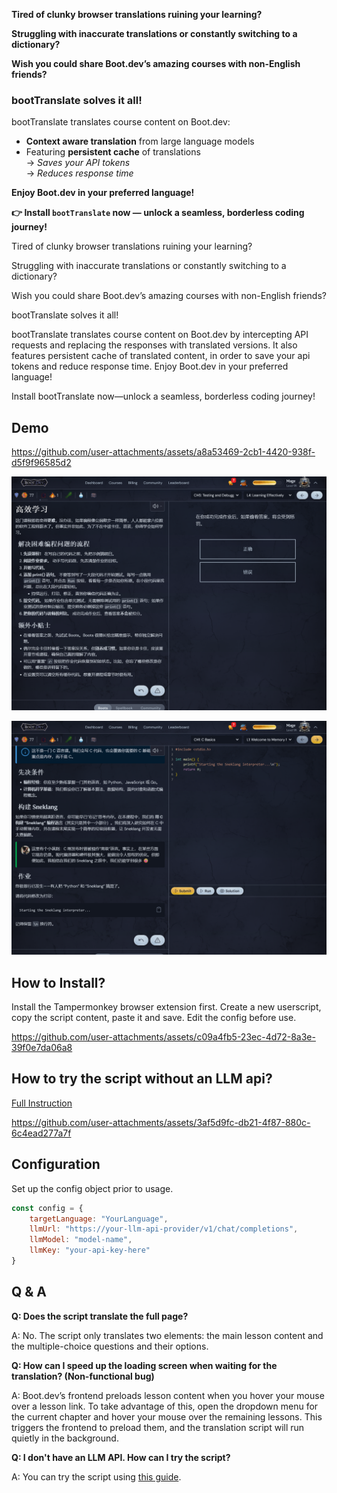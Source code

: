 **Tired of clunky browser translations ruining your learning?**  

**Struggling with inaccurate translations or constantly switching to a dictionary?**  

**Wish you could share Boot.dev’s amazing courses with non-English friends?**  

### **bootTranslate solves it all!**

bootTranslate translates course content on Boot.dev:

- **Context aware translation** from large language models 
- Featuring **persistent cache** of translations  
  → *Saves your API tokens*  
  → *Reduces response time*  

**Enjoy Boot.dev in your preferred language!**  

**👉 Install `bootTranslate` now — unlock a seamless, borderless coding journey!**



Tired of clunky browser translations ruining your learning?

Struggling with inaccurate translations or constantly switching to a dictionary? 

Wish you could share Boot.dev’s amazing courses with non-English friends? 

bootTranslate solves it all!

bootTranslate translates course content on Boot.dev by intercepting API requests and replacing the responses with translated versions. It also features persistent cache of translated content, in order to save your api tokens and reduce response time. Enjoy Boot.dev in your preferred language!

Install bootTranslate now—unlock a seamless, borderless coding journey!

## Demo

https://github.com/user-attachments/assets/a8a53469-2cb1-4420-938f-d5f9f96585d2

![](./demo_assets/screenshot1.png)

![](./demo_assets/screenshot2.png)

## How to Install?

Install the Tampermonkey browser extension first. Create a new userscript, copy the script content, paste it and save. Edit the config before use.

https://github.com/user-attachments/assets/c09a4fb5-23ec-4d72-8a3e-39f0e7da06a8

## How to try the script without an LLM api?
[Full Instruction](./pre_translated_python_chapter_1/README.md)

https://github.com/user-attachments/assets/3af5d9fc-db21-4f87-880c-6c4ead277a7f

## Configuration

Set up the config object prior to usage.

```javascript
const config = {
    targetLanguage: "YourLanguage",
    llmUrl: "https://your-llm-api-provider/v1/chat/completions",
    llmModel: "model-name",
    llmKey: "your-api-key-here"
}
```

## Q & A

**Q: Does the script translate the full page?**

 A: No. The script only translates two elements: the main lesson content and the multiple-choice questions and their options.

**Q: How can I speed up the loading screen when waiting for the translation? (Non-functional bug)**

 A: Boot.dev’s frontend preloads lesson content when you hover your mouse over a lesson link. To take advantage of this, open the dropdown menu for the current chapter and hover your mouse over the remaining lessons. This triggers the frontend to preload them, and the translation script will run quietly in the background.

**Q: I don't have an LLM API. How can I try the script?**

 A: You can try the script using [this guide](./pre_translated_python_chapter_1/README.md).